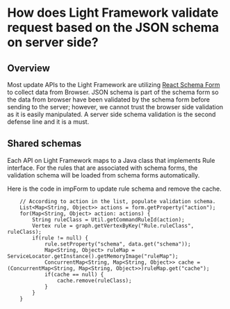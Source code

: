 # How does Light Framework validate request based on the JSON schema on server side?

## Overview
Most update APIs to the Light Framework are utilizing [React Schema Form](https://github.com/networknt/react-schema-form)
to collect data from Browser. JSON schema is part of the schema form so the data from browser have been validated by the
schema form before sending to the server; however, we cannot trust the browser side validation as it is easily
manipulated. A server side schema validation is the second defense line and it is a must.

## Shared schemas
Each API on Light Framework maps to a Java class that implements Rule interface. For the rules that
are associated with schema forms, the validation schema will be loaded from schema forms automatically.

Here is the code in impForm to update rule schema and remove the cache.
```
    // According to action in the list, populate validation schema.
    List<Map<String, Object>> actions = form.getProperty("action");
    for(Map<String, Object> action: actions) {
        String ruleClass = Util.getCommandRuleId(action);
        Vertex rule = graph.getVertexByKey("Rule.ruleClass", ruleClass);
        if(rule != null) {
            rule.setProperty("schema", data.get("schema"));
            Map<String, Object> ruleMap = ServiceLocator.getInstance().getMemoryImage("ruleMap");
            ConcurrentMap<String, Map<String, Object>> cache = (ConcurrentMap<String, Map<String, Object>>)ruleMap.get("cache");
            if(cache == null) {
                cache.remove(ruleClass);
            }
        }
    }

```

##